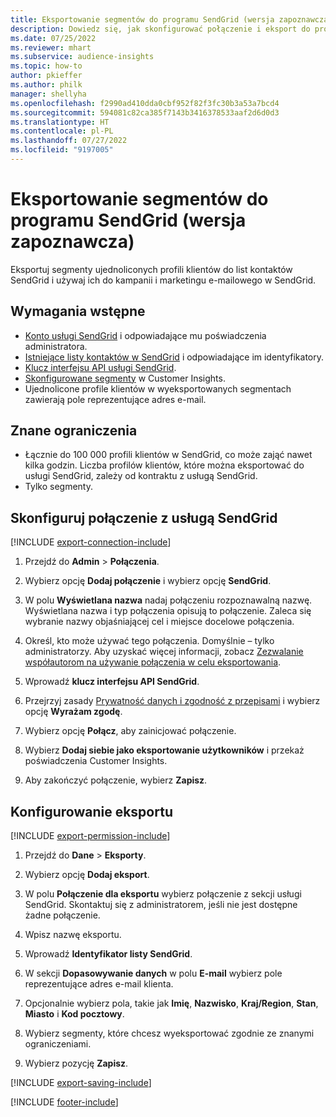 ```yaml
---
title: Eksportowanie segmentów do programu SendGrid (wersja zapoznawcza)
description: Dowiedz się, jak skonfigurować połączenie i eksport do programu SendGrid.
ms.date: 07/25/2022
ms.reviewer: mhart
ms.subservice: audience-insights
ms.topic: how-to
author: pkieffer
ms.author: philk
manager: shellyha
ms.openlocfilehash: f2990ad410dda0cbf952f82f3fc30b3a53a7bcd4
ms.sourcegitcommit: 594081c82ca385f7143b3416378533aaf2d6d0d3
ms.translationtype: HT
ms.contentlocale: pl-PL
ms.lasthandoff: 07/27/2022
ms.locfileid: "9197005"
---
```

# <a name="export-segments-to-sendgrid-preview"></a>Eksportowanie segmentów do programu SendGrid (wersja zapoznawcza)

Eksportuj segmenty ujednoliconych profili klientów do list kontaktów SendGrid i używaj ich do kampanii i marketingu e-mailowego w SendGrid.

## <a name="prerequisites"></a>Wymagania wstępne

- [Konto usługi SendGrid](https://sendgrid.com/) i odpowiadające mu poświadczenia administratora.
- [Istniejące listy kontaktów w SendGrid](https://sendgrid.com/docs/ui/managing-contacts/create-and-manage-contacts/#manage-contacts) i odpowiadające im identyfikatory.
- [Klucz interfejsu API usługi SendGrid](https://sendgrid.com/docs/ui/account-and-settings/api-keys/).
- [Skonfigurowane segmenty](segments.md) w Customer Insights.
- Ujednolicone profile klientów w wyeksportowanych segmentach zawierają pole reprezentujące adres e-mail.

## <a name="known-limitations"></a>Znane ograniczenia

- Łącznie do 100 000 profili klientów w SendGrid, co może zająć nawet kilka godzin. Liczba profilów klientów, które można eksportować do usługi SendGrid, zależy od kontraktu z usługą SendGrid.
- Tylko segmenty.

## <a name="set-up-connection-to-sendgrid"></a>Skonfiguruj połączenie z usługą SendGrid

[!INCLUDE [export-connection-include](includes/export-connection-admn.md)]

1. Przejdź do **Admin** > **Połączenia**.

1. Wybierz opcję **Dodaj połączenie** i wybierz opcję **SendGrid**.

1. W polu **Wyświetlana nazwa** nadaj połączeniu rozpoznawalną nazwę. Wyświetlana nazwa i typ połączenia opisują to połączenie. Zaleca się wybranie nazwy objaśniającej cel i miejsce docelowe połączenia.

1. Określ, kto może używać tego połączenia. Domyślnie – tylko administratorzy. Aby uzyskać więcej informacji, zobacz [Zezwalanie współautorom na używanie połączenia w celu eksportowania](connections.md#allow-contributors-to-use-a-connection-for-exports).

1. Wprowadź **klucz interfejsu API SendGrid**.

1. Przejrzyj zasady [Prywatność danych i zgodność z przepisami](connections.md#data-privacy-and-compliance) i wybierz opcję **Wyrażam zgodę**.

1. Wybierz opcję **Połącz**, aby zainicjować połączenie.

1. Wybierz **Dodaj siebie jako eksportowanie użytkowników** i przekaż poświadczenia Customer Insights.

1. Aby zakończyć połączenie, wybierz **Zapisz**.

## <a name="configure-an-export"></a>Konfigurowanie eksportu

[!INCLUDE [export-permission-include](includes/export-permission.md)]

1. Przejdź do **Dane** > **Eksporty**.

1. Wybierz opcję **Dodaj eksport**.

1. W polu **Połączenie dla eksportu** wybierz połączenie z sekcji usługi SendGrid. Skontaktuj się z administratorem, jeśli nie jest dostępne żadne połączenie.

1. Wpisz nazwę eksportu.

1. Wprowadź **Identyfikator listy SendGrid**.

1. W sekcji **Dopasowywanie danych** w polu **E-mail** wybierz pole reprezentujące adres e-mail klienta.

1. Opcjonalnie wybierz pola, takie jak **Imię**, **Nazwisko**, **Kraj/Region**, **Stan**, **Miasto** i **Kod pocztowy**.

1. Wybierz segmenty, które chcesz wyeksportować zgodnie ze znanymi ograniczeniami.

1. Wybierz pozycję **Zapisz**.

[!INCLUDE [export-saving-include](includes/export-saving.md)]

[!INCLUDE [footer-include](includes/footer-banner.md)]
